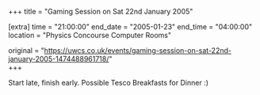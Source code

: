 +++
title = "Gaming Session on Sat 22nd January 2005"

[extra]
time = "21:00:00"
end_date = "2005-01-23"
end_time = "04:00:00"
location = "Physics Concourse Computer Rooms"

original = "https://uwcs.co.uk/events/gaming-session-on-sat-22nd-january-2005-1474488961718/"    
+++

Start late, finish early.  Possible Tesco Breakfasts for Dinner :)

